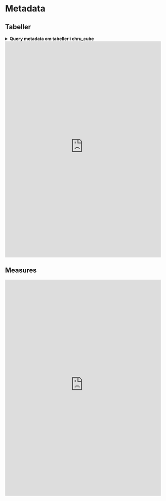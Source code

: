 # Metadata

## Tabeller
<details>
   <summary><b>Query metadata om tabeller i chru_cube</b></summary>
   <center>
      ```sql
      USE [Flis2_LønHR_v2];
      SELECT
         col.TABLE_SCHEMA AS 'Skema'
         ,col.TABLE_NAME AS 'Tabel'
         ,col.ORDINAL_POSITION as ' '
         ,COALESCE(LEFT(keys.CONSTRAINT_NAME,1), NULL) AS '_Key'
         ,col.COLUMN_NAME AS 'Kolonne'
         ,DATA_TYPE AS 'Type'
         --,CHARACTER_MAXIMUM_LENGTH AS 'CharMaxLength'
         --,NUMERIC_PRECISION AS 'NumPrec'
         --,DATETIME_PRECISION AS 'dtPrec'
         ,COALESCE(DATETIME_PRECISION, NUMERIC_PRECISION, CHARACTER_MAXIMUM_LENGTH, NULL ) AS 'Len/Prec'
         ,CASE WHEN IS_NULLABLE = 'YES' THEN 'Y' ELSE 'N' END AS 'NULLs'
         ,COALESCE(colDesc.columnDescription, NULL) AS '_Beskrivelse'
        FROM INFORMATION_SCHEMA.COLUMNS col
      INNER JOIN information_schema.TABLES tbl 
         ON col.table_name = tbl.table_name
      LEFT JOIN INFORMATION_SCHEMA.KEY_COLUMN_USAGE keys ON 1=1
         AND keys.TABLE_SCHEMA = col.TABLE_SCHEMA
         AND keys.TABLE_NAME = col.TABLE_NAME
         AND keys.COLUMN_NAME = col.COLUMN_NAME			
      LEFT JOIN (
         SELECT 
            sc.object_id
            ,sc.column_id
            ,sc.name
            ,colProp.[value] AS 'ColumnDescription'
          FROM sys.columns sc
        INNER JOIN sys.extended_properties colProp
            ON colProp.major_id = sc.object_id
                AND colProp.minor_id = sc.column_id
                AND colProp.name = 'MS_Description' 
         ) colDesc
         ON colDesc.object_id = object_id(tbl.table_schema + '.' + tbl.table_name)
         AND colDesc.name = col.COLUMN_NAME
      WHERE 1=1
         AND col.TABLE_SCHEMA in ('chru_cube','DM_FL_HR')
         ORDER BY Skema asc, Tabel ASC, ' ' ASC       
      ```   
   </center>
</details>







<center>
<iframe width="100%" height="700" frameborder="0" scrolling="no" src="https://regionh-my.sharepoint.com/personal/nicolai_schmidt_01_regionh_dk1/_layouts/15/Doc.aspx?sourcedoc={c7c4140c-dc3a-4d83-955c-b6ae4c7ba5db}&action=embedview&wdAllowInteractivity=FALSE&Item=tbl_tabeller&&wdHideGridlines=TRUE&wdHideHeaders=TRUE&wdInConfigurator=TRUE&wdInConfigurator=TRUE&edesNext=TRUE&edrtees6=FALSE&resen=FALSE&ed1JS=FALSE&wdHideSheetTabs=TRUE&ActiveCell=A1000"></iframe>
</center>
 

## Measures
<center>
<iframe width="100%" height="700" frameborder="0" scrolling="no" src="https://regionh-my.sharepoint.com/personal/nicolai_schmidt_01_regionh_dk1/_layouts/15/Doc.aspx?sourcedoc={c7c4140c-dc3a-4d83-955c-b6ae4c7ba5db}&action=embedview&wdAllowInteractivity=FALSE&wdHideGridlines=TRUE&wdHideHeaders=TRUE&wdInConfigurator=TRUE&wdInConfigurator=TRUE&edesNext=TRUE&edrtees6=FALSE&resen=FALSE&ed1JS=FALSE&wdHideSheetTabs=TRUE&Item=tbl_measures&ActiveCell=A1000"></iframe>
</center>



<!--
&action=embedview
&wdAllowInteractivity=FALSE
&Item=measures
&wdHideGridlines=TRUE
&wdHideHeaders=TRUE
&wdInConfigurator=TRUE
&wdInConfigurator=TRUE
&edesNext=TRUE
&edrtees6=FALSE
&resen=FALSE
&ed1JS=FALSE
&wdHideSheetTabs=TRUE
&ActiveCell=A1000
-->

